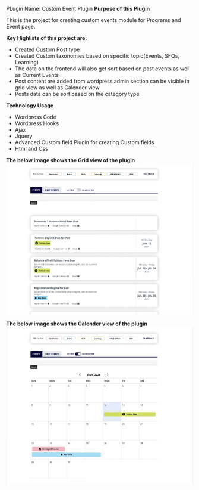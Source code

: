 PLugin Name: Custom Event Plugin
<strong>Purpose of this Plugin </strong>
<p>This is the project for creating custom events module for Programs and Event page.</p>

<strong>Key Highlists of this project are:</strong>
<ul>
<li>Created Custom Post type</li>
<li>Created Custom taxonomies based on specific topic(Events, SFQs, Learning)</li>
<li>The data on the frontend will also get sort based on past events as well as Current Events</li>
<li>Post content are added from wordpress admin section can be visible in grid view as well as Calender view</li>
<li>Posts data can be sort based on the category type</li>
</ul>

<strong>Technology Usage</strong>
<ul>
  <li>Wordpress Code</li>
  <li>Wordpress Hooks</li>
  <li>Ajax</li>
  <li>Jquery</li>
  <li>Advanced Custom field Plugin for creating Custom fields</li>
  <li>Html and Css</li>
</ul>

<strong>The below image shows the Grid view of the plugin</strong>
<img src="https://github.com/komalarora89/customevent-plugin/blob/main/Grid_View.jpg">

<strong>The below image shows the Calender view of the plugin</strong>
<img src="https://github.com/komalarora89/customevent-plugin/blob/main/Calender_View.jpg">


